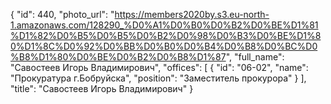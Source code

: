 {
    "id": 440,
    "photo_url": "https://members2020by.s3.eu-north-1.amazonaws.com/128290_%D0%A1%D0%B0%D0%B2%D0%BE%D1%81%D1%82%D0%B5%D0%B5%D0%B2%D0%98%D0%B3%D0%BE%D1%80%D1%8C%D0%92%D0%BB%D0%B0%D0%B4%D0%B8%D0%BC%D0%B8%D1%80%D0%BE%D0%B2%D0%B8%D1%87",
    "full_name": "Савостеев Игорь Владимирович",
    "offices": [
        {
            "id": "06-02",
            "name": "Прокуратура г.Бобруйска",
            "position": "Заместитель прокурора"
        }
    ],
    "title": "Савостеев Игорь Владимирович"
}